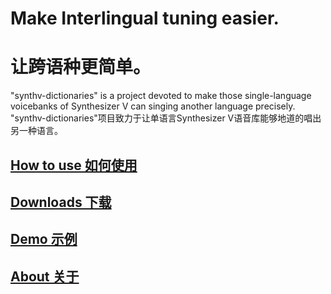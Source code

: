 # Make Interlingual tuning easier.  
# 让跨语种更简单。
"synthv-dictionaries" is a project devoted to make those single-language voicebanks of Synthesizer V can singing another language precisely.  
"synthv-dictionaries"项目致力于让单语言Synthesizer V语音库能够地道的唱出另一种语言。
## [How to use 如何使用](/synthv-dictionaries/manual)  
## [Downloads 下载](/synthv-dictionaries/download)  
## [Demo 示例](/synthv-dictionaries/demo)  
## [About 关于](/synthv-dictionaries/about)  
